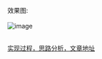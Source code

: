 效果图: <br><br>
    ![image](https://github.com/online2/NavgationBarUtils/blob/master/images/effect.gif) <br><br>

[实现过程，思路分析，文章地址](https://blog.csdn.net/lfc18606951877/article/details/87100517)